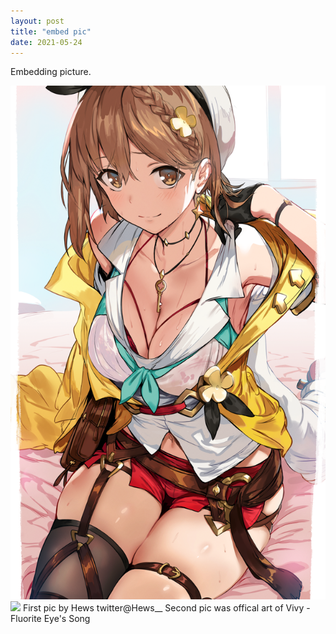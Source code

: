 ```yaml
---
layout: post
title: "embed pic"
date: 2021-05-24
---
```


Embedding picture.
<div class="body2">
<img src="/images/86921342_p0.png"/>
<img src="https://vivy-portal.com/assets/img/top/main/kv3_pc.jpg"/>
<!-- The "picture.jpg" file is located in the images folder at the root of the current web; whereas <br> is enter or line break in html -->
First pic by Hews twitter@Hews__
Second pic was offical art of Vivy -Fluorite Eye's Song
</div>
